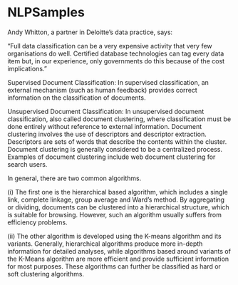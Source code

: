 # NLPSamples
Andy Whitton, a partner in Deloitte’s data practice, says: 

“Full data classification can be a very expensive activity that very few organisations do well. Certified database technologies can tag every data item but, in our experience, only governments do this because of the cost implications.”


Supervised Document Classification:
In supervised classification, an external mechanism (such as human feedback) provides correct information on the classification of documents.

Unsupervised Document Classification:
In unsupervised document classification, also called document clustering, where classification must be done entirely without reference to external information. Document clustering involves the use of descriptors and descriptor extraction. Descriptors are sets of words that describe the contents within the cluster. Document clustering is generally considered to be a centralized process. Examples of document clustering include web document clustering for search users.

In general, there are two common algorithms.

(i) The first one is the hierarchical based algorithm, which includes a single link, complete linkage, group average and Ward’s method. By aggregating or dividing, documents can be clustered into a hierarchical structure, which is suitable for browsing. However, such an algorithm usually suffers from efficiency problems.

(ii) The other algorithm is developed using the K-means algorithm and its variants. Generally, hierarchical algorithms produce more in-depth information for detailed analyses, while algorithms based around variants of the K-Means algorithm are more efficient and provide sufficient information for most purposes. These algorithms can further be classified as hard or soft clustering algorithms.
